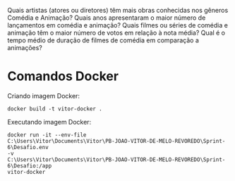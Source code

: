 Quais artistas (atores ou diretores) têm mais obras conhecidas nos gêneros Comédia e Animação?
Quais anos apresentaram o maior número de lançamentos em comédia e animação?
Quais filmes ou séries de comédia e animação têm o maior número de votos em relação à nota média?
Qual é o tempo médio de duração de filmes de comédia em comparação a animações?

# Comandos Docker
Criando imagem Docker:
<pre><code>docker build -t vitor-docker . </code></pre>

Executando imagem Docker: <pre><code>docker run -it --env-file C:\Users\Vitor\Documents\Vitor\PB-JOAO-VITOR-DE-MELO-REVOREDO\Sprint-6\Desafio\.env  -v C:\Users\Vitor\Documents\Vitor\PB-JOAO-VITOR-DE-MELO-REVOREDO\Sprint-6\Desafio:/app vitor-docker</code></pre>
